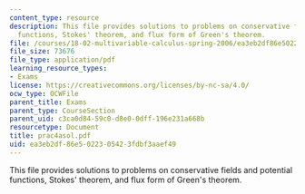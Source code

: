 ```yaml
---
content_type: resource
description: This file provides solutions to problems on conservative fields and potential
  functions, Stokes' theorem, and flux form of Green's theorem.
file: /courses/18-02-multivariable-calculus-spring-2006/ea3eb2df86e5022305423fdbf3aaef49_prac4asol.pdf
file_size: 73676
file_type: application/pdf
learning_resource_types:
- Exams
license: https://creativecommons.org/licenses/by-nc-sa/4.0/
ocw_type: OCWFile
parent_title: Exams
parent_type: CourseSection
parent_uid: c3ca0d84-59c0-d8e0-0dff-196e231a668b
resourcetype: Document
title: prac4asol.pdf
uid: ea3eb2df-86e5-0223-0542-3fdbf3aaef49
---
```

This file provides solutions to problems on conservative fields and potential functions, Stokes' theorem, and flux form of Green's theorem.